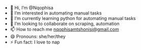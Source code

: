 - 👋 Hi, I’m @Nqophisa
- 👀 I’m interested in automating manual tasks
- 🌱 I’m currently learning python for automating manual tasks
- 💞️ I’m looking to collaborate on scraping, automation
- 📫 How to reach me nqophisamtshonisi@gmail.com
- 😄 Pronouns: she/her/they
- ⚡ Fun fact: I love to nap

<!---
Nqophisa/Nqophisa is a ✨ special ✨ repository because its `README.md` (this file) appears on your GitHub profile.
You can click the Preview link to take a look at your changes.
--->

